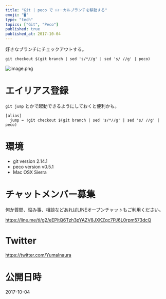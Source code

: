 ```yaml
---
title: "Git | peco で ローカルブランチを移動する"
emoji: "🖥"
type: "tech"
topics: ["Git", "Peco"]
published: true
published_at: 2017-10-04
---
```


好きなブランチにチェックアウトする。

```
git checkout $(git branch | sed 's/*//g' | sed 's/ //g' | peco)
```

![image.png](https://qiita-image-store.s3.amazonaws.com/0/89618/fbd203ee-c847-a396-f777-c9bc17e56d74.png)


# エイリアス登録

`git jump` とかで起動できるようにしておくと便利かも。

```:~/.gitconfig
[alias]
  jump = !git checkout $(git branch | sed 's/*//g' | sed 's/ //g' | peco)
```

# 環境

- git version 2.14.1
- peco version v0.5.1
- Mac OSX Sierra








<!-- Update From Qiita API -->

# チャットメンバー募集


何か質問、悩み事、相談などあればLINEオープンチャットもご利用ください。

https://line.me/ti/g2/eEPltQ6Tzh3pYAZV8JXKZqc7PJ6L0rpm573dcQ





# Twitter


https://twitter.com/YumaInaura


<!-- Update From Qiita API -->



# 公開日時

2017-10-04
